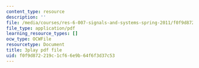 ```yaml
---
content_type: resource
description: ''
file: /media/courses/res-6-007-signals-and-systems-spring-2011/f0f9d872219c1cf66e9b64f6f3d37c53_c6jKux_RkqI.pdf
file_type: application/pdf
learning_resource_types: []
ocw_type: OCWFile
resourcetype: Document
title: 3play pdf file
uid: f0f9d872-219c-1cf6-6e9b-64f6f3d37c53
---
```

